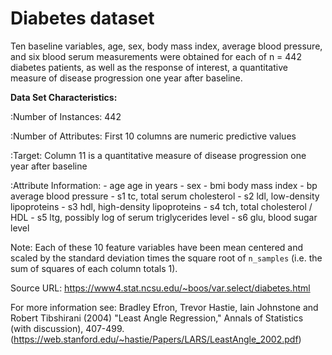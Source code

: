 # Diabetes dataset

Ten baseline variables, age, sex, body mass index, average blood
pressure, and six blood serum measurements were obtained for each of n =
442 diabetes patients, as well as the response of interest, a
quantitative measure of disease progression one year after baseline.

**Data Set Characteristics:**

  :Number of Instances: 442

  :Number of Attributes: First 10 columns are numeric predictive values

  :Target: Column 11 is a quantitative measure of disease progression one year after baseline

  :Attribute Information:
      - age     age in years
      - sex
      - bmi     body mass index
      - bp      average blood pressure
      - s1      tc, total serum cholesterol
      - s2      ldl, low-density lipoproteins
      - s3      hdl, high-density lipoproteins
      - s4      tch, total cholesterol / HDL
      - s5      ltg, possibly log of serum triglycerides level
      - s6      glu, blood sugar level

Note: Each of these 10 feature variables have been mean centered and scaled by the standard deviation times the square root of `n_samples` (i.e. the sum of squares of each column totals 1).

Source URL:
<https://www4.stat.ncsu.edu/~boos/var.select/diabetes.html>

For more information see:
Bradley Efron, Trevor Hastie, Iain Johnstone and Robert Tibshirani (2004) "Least Angle Regression," Annals of Statistics (with discussion), 407-499.
(<https://web.stanford.edu/~hastie/Papers/LARS/LeastAngle_2002.pdf>)
